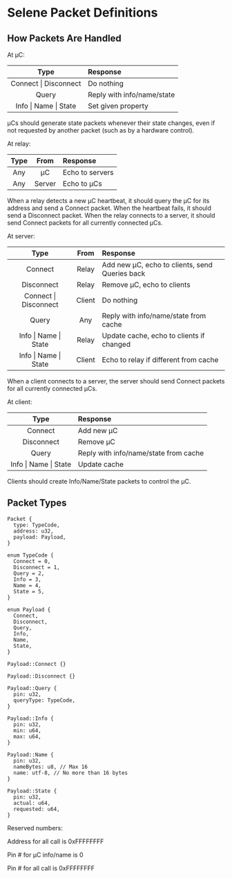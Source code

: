 # Selene Packet Definitions

## How Packets Are Handled

At μC:

|Type                 |Response|
|:-------------------:|:-------|
|Connect \| Disconnect|Do nothing|
|Query                |Reply with info/name/state|
|Info \| Name \| State|Set given property|

μCs should generate state packets whenever their state changes, even if not requested by another packet (such as by a hardware control).

At relay:

|Type|From  |Response|
|:--:|:----:|:-------|
|Any |μC    |Echo to servers|
|Any |Server|Echo to μCs|

When a relay detects a new μC heartbeat, it should query the μC for its address and send a Connect packet. When the heartbeat fails, it should send a Disconnect packet. When the relay connects to a server, it should send Connect packets for all currently connected μCs.

At server:

|Type                 |From  |Response|
|:-------------------:|:----:|:-------|
|Connect              |Relay |Add new μC, echo to clients, send Queries back|
|Disconnect           |Relay |Remove μC, echo to clients|
|Connect \| Disconnect|Client|Do nothing|
|Query                |Any   |Reply with info/name/state from cache|
|Info \| Name \| State|Relay |Update cache, echo to clients if changed|
|Info \| Name \| State|Client|Echo to relay if different from cache|

When a client connects to a server, the server should send Connect packets for all currently connected μCs.

At client:

|Type                 |Response|
|:-------------------:|:-------|
|Connect              |Add new μC|
|Disconnect           |Remove μC|
|Query                |Reply with info/name/state from cache|
|Info \| Name \| State|Update cache|

Clients should create Info/Name/State packets to control the μC.

## Packet Types

~~~
Packet {
  type: TypeCode,
  address: u32,
  payload: Payload,
}

enum TypeCode {
  Connect = 0,
  Disconnect = 1,
  Query = 2,
  Info = 3,
  Name = 4,
  State = 5,
}

enum Payload {
  Connect,
  Disconnect,
  Query,
  Info,
  Name,
  State,
}

Payload::Connect {}

Payload::Disconnect {}

Payload::Query {
  pin: u32,
  queryType: TypeCode,
}

Payload::Info {
  pin: u32,
  min: u64,
  max: u64,
}

Payload::Name {
  pin: u32,
  nameBytes: u8, // Max 16
  name: utf-8, // No more than 16 bytes
}

Payload::State {
  pin: u32,
  actual: u64,
  requested: u64,
}
~~~

Reserved numbers:

Address for all call is 0xFFFFFFFF

Pin # for μC info/name is 0

Pin # for all call is 0xFFFFFFFF
